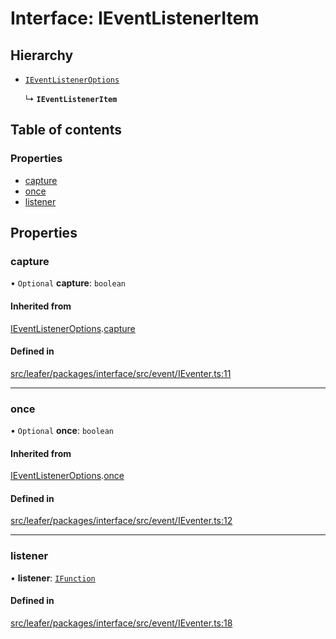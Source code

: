 # Interface: IEventListenerItem

## Hierarchy

- [`IEventListenerOptions`](IEventListenerOptions.md)

  ↳ **`IEventListenerItem`**

## Table of contents

### Properties

- [capture](IEventListenerItem.md#capture)
- [once](IEventListenerItem.md#once)
- [listener](IEventListenerItem.md#listener)

## Properties

### capture

• `Optional` **capture**: `boolean`

#### Inherited from

[IEventListenerOptions](IEventListenerOptions.md).[capture](IEventListenerOptions.md#capture)

#### Defined in

[src/leafer/packages/interface/src/event/IEventer.ts:11](https://github.com/leaferjs/leafer/blob/d3ec2c9bd49557a0d74aae684f8e3d3d557af194/packages/interface/src/event/IEventer.ts#L11)

___

### once

• `Optional` **once**: `boolean`

#### Inherited from

[IEventListenerOptions](IEventListenerOptions.md).[once](IEventListenerOptions.md#once)

#### Defined in

[src/leafer/packages/interface/src/event/IEventer.ts:12](https://github.com/leaferjs/leafer/blob/d3ec2c9bd49557a0d74aae684f8e3d3d557af194/packages/interface/src/event/IEventer.ts#L12)

___

### listener

• **listener**: [`IFunction`](IFunction.md)

#### Defined in

[src/leafer/packages/interface/src/event/IEventer.ts:18](https://github.com/leaferjs/leafer/blob/d3ec2c9bd49557a0d74aae684f8e3d3d557af194/packages/interface/src/event/IEventer.ts#L18)

